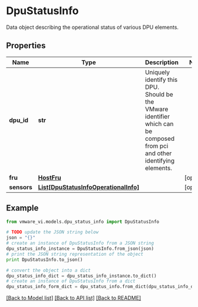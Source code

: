 # DpuStatusInfo

Data object describing the operational status of various DPU elements. 

## Properties
Name | Type | Description | Notes
------------ | ------------- | ------------- | -------------
**dpu_id** | **str** | Uniquely identify this DPU.  Should be the VMware identifier which can be composed from pci and other identifying elements.  | 
**fru** | [**HostFru**](HostFru.md) |  | [optional] 
**sensors** | [**List[DpuStatusInfoOperationalInfo]**](DpuStatusInfoOperationalInfo.md) |  | [optional] 

## Example

```python
from vmware_vi.models.dpu_status_info import DpuStatusInfo

# TODO update the JSON string below
json = "{}"
# create an instance of DpuStatusInfo from a JSON string
dpu_status_info_instance = DpuStatusInfo.from_json(json)
# print the JSON string representation of the object
print DpuStatusInfo.to_json()

# convert the object into a dict
dpu_status_info_dict = dpu_status_info_instance.to_dict()
# create an instance of DpuStatusInfo from a dict
dpu_status_info_form_dict = dpu_status_info.from_dict(dpu_status_info_dict)
```
[[Back to Model list]](../README.md#documentation-for-models) [[Back to API list]](../README.md#documentation-for-api-endpoints) [[Back to README]](../README.md)


